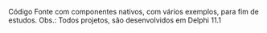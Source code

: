 Código Fonte com componentes nativos, com vários exemplos, para fim de estudos.
Obs.: Todos projetos, são desenvolvidos em Delphi 11.1